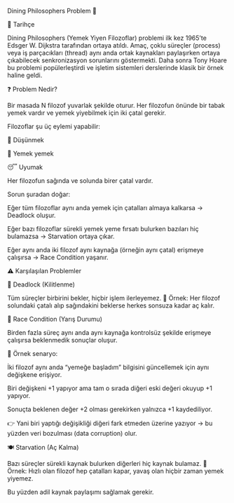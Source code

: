 Dining Philosophers Problem 🍝

📜 Tarihçe

Dining Philosophers (Yemek Yiyen Filozoflar) problemi ilk kez 1965’te Edsger W. Dijkstra tarafından ortaya atıldı.
Amaç, çoklu süreçler (process) veya iş parçacıkları (thread) aynı anda ortak kaynakları paylaşırken ortaya çıkabilecek senkronizasyon sorunlarını göstermekti.
Daha sonra Tony Hoare bu problemi popülerleştirdi ve işletim sistemleri derslerinde klasik bir örnek haline geldi.

❓ Problem Nedir?

Bir masada N filozof yuvarlak şekilde oturur. Her filozofun önünde bir tabak yemek vardır ve yemek yiyebilmek için iki çatal gerekir.

Filozoflar şu üç eylemi yapabilir:

💭 Düşünmek

🍝 Yemek yemek

😴 Uyumak 

Her filozofun sağında ve solunda birer çatal vardır.

Sorun şuradan doğar:

Eğer tüm filozoflar aynı anda yemek için çatalları almaya kalkarsa → Deadlock oluşur.

Eğer bazı filozoflar sürekli yemek yeme fırsatı bulurken bazıları hiç bulamazsa → Starvation ortaya çıkar.

Eğer aynı anda iki filozof aynı kaynağa (örneğin aynı çatal) erişmeye çalışırsa → Race Condition yaşanır.


⚠️ Karşılaşılan Problemler

🛑 Deadlock (Kilitlenme)

Tüm süreçler birbirini bekler, hiçbir işlem ilerleyemez.
📌 Örnek: Her filozof solundaki çatalı alıp sağındakini beklerse herkes sonsuza kadar aç kalır.

🔄 Race Condition (Yarış Durumu)

Birden fazla süreç aynı anda aynı kaynağa kontrolsüz şekilde erişmeye çalışırsa beklenmedik sonuçlar oluşur.

📌 Örnek senaryo:

İki filozof aynı anda “yemeğe başladım” bilgisini güncellemek için aynı değişkene erişiyor.

Biri değişkeni +1 yapıyor ama tam o sırada diğeri eski değeri okuyup +1 yapıyor.

Sonuçta beklenen değer +2 olması gerekirken yalnızca +1 kaydediliyor.

👉 Yani biri yaptığı değişikliği diğeri fark etmeden üzerine yazıyor → bu yüzden veri bozulması (data corruption) olur.

🍽️ Starvation (Aç Kalma)

Bazı süreçler sürekli kaynak bulurken diğerleri hiç kaynak bulamaz.
📌 Örnek: Hızlı olan filozof hep çatalları kapar, yavaş olan hiçbir zaman yemek yiyemez.

Bu yüzden adil kaynak paylaşımı sağlamak gerekir.
